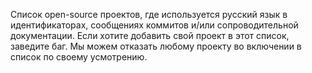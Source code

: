 Список open-source проектов, где используется русский язык в идентификаторах, сообщениях коммитов и/или сопроводительной документации. Если хотите добавить свой проект в этот список, заведите баг. Мы можем отказать любому проекту во включении в список по своему усмотрению. 
